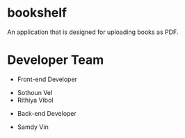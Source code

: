 # bookshelf

An application that is designed for uploading books as PDF.


# Developer Team

* Front-end Developer
- Sothoun Vel
- Rithiya Vibol

* Back-end Developer
- Samdy Vin
